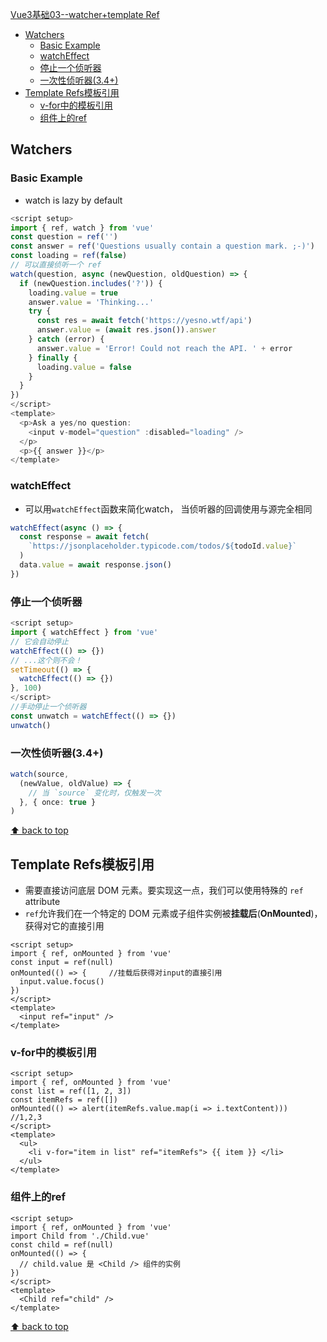 [Vue3基础03--watcher+template Ref](#top)

- [Watchers](#watchers)
  - [Basic Example](#basic-example)
  - [watchEffect](#watcheffect)
  - [停止一个侦听器](#停止一个侦听器)
  - [一次性侦听器(3.4+)](#一次性侦听器34)
- [Template Refs模板引用](#template-refs模板引用)
  - [v-for中的模板引用](#v-for中的模板引用)
  - [组件上的ref](#组件上的ref)


## Watchers

### Basic Example

- watch is lazy by default

```ts
<script setup>
import { ref, watch } from 'vue'
const question = ref('')
const answer = ref('Questions usually contain a question mark. ;-)')
const loading = ref(false)
// 可以直接侦听一个 ref
watch(question, async (newQuestion, oldQuestion) => {
  if (newQuestion.includes('?')) {
    loading.value = true
    answer.value = 'Thinking...'
    try {
      const res = await fetch('https://yesno.wtf/api')
      answer.value = (await res.json()).answer
    } catch (error) {
      answer.value = 'Error! Could not reach the API. ' + error
    } finally {
      loading.value = false
    }
  }
})
</script>
<template>
  <p>Ask a yes/no question:
    <input v-model="question" :disabled="loading" />
  </p>
  <p>{{ answer }}</p>
</template>
```

### watchEffect

- 可以用`watchEffect`函数来简化watch， 当侦听器的回调使用与源完全相同

```ts
watchEffect(async () => {
  const response = await fetch(
    `https://jsonplaceholder.typicode.com/todos/${todoId.value}`
  )
  data.value = await response.json()
})
```

### 停止一个侦听器

```ts
<script setup>
import { watchEffect } from 'vue'
// 它会自动停止
watchEffect(() => {})
// ...这个则不会！
setTimeout(() => {
  watchEffect(() => {})
}, 100)
</script>
//手动停止一个侦听器
const unwatch = watchEffect(() => {})
unwatch()
```

### 一次性侦听器(3.4+)

```ts
watch(source,
  (newValue, oldValue) => {
    // 当 `source` 变化时，仅触发一次
  }, { once: true }
)
```

[⬆ back to top](#top)

## Template Refs模板引用

- 需要直接访问底层 DOM 元素。要实现这一点，我们可以使用特殊的 `ref` attribute
- `ref`允许我们在一个特定的 DOM 元素或子组件实例被**挂载后**(**OnMounted**)，获得对它的直接引用

```vue
<script setup>
import { ref, onMounted } from 'vue'
const input = ref(null)
onMounted(() => {     //挂载后获得对input的直接引用
  input.value.focus()
})
</script>
<template>
  <input ref="input" />
</template>
```

### v-for中的模板引用

```vue
<script setup>
import { ref, onMounted } from 'vue'
const list = ref([1, 2, 3])
const itemRefs = ref([])
onMounted(() => alert(itemRefs.value.map(i => i.textContent)))    //1,2,3
</script>
<template>
  <ul>
    <li v-for="item in list" ref="itemRefs"> {{ item }} </li>
  </ul>
</template>
```

### 组件上的ref

```vue
<script setup>
import { ref, onMounted } from 'vue'
import Child from './Child.vue'
const child = ref(null)
onMounted(() => {
  // child.value 是 <Child /> 组件的实例
})
</script>
<template>
  <Child ref="child" />
</template>
```

[⬆ back to top](#top)

